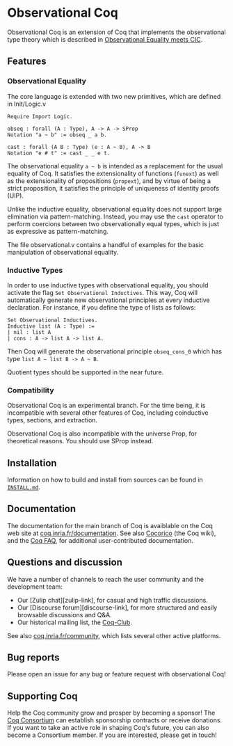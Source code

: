 # Observational Coq

Observational Coq is an extension of Coq that implements the observational type
theory which is described in
[Observational Equality meets CIC](https://link.springer.com/chapter/10.1007/978-3-031-57262-3_12).

## Features

### Observational Equality

The core language is extended with two new primitives, which are defined in
Init/Logic.v
```
Require Import Logic.

obseq : forall (A : Type), A -> A -> SProp
Notation "a ~ b" := obseq _ a b.

cast : forall (A B : Type) (e : A ~ B), A -> B
Notation "e # t" := cast _ _ e t.
```
The observational equality `a ~ b` is intended as a replacement for the usual
equality of Coq. It satisfies the extensionality of functions (`funext`) as well
as the extensionality of propositions (`propext`), and by virtue of being a
strict proposition, it satisfies the principle of uniqueness of identity proofs
(UIP).

Unlike the inductive equality, observational equality does not support large
elimination via pattern-matching. Instead, you may use the `cast` operator to
perform coercions between two observationally equal types, which is just as
expressive as pattern-matching.

The file observational.v contains a handful of examples for the basic
manipulation of observational equality.

### Inductive Types

In order to use inductive types with observational equality, you should
activate the flag `Set Observational Inductives`. This way, Coq will
automatically generate new observational principles at every inductive
declaration. For instance, if you define the type of lists as follows:
```
Set Observational Inductives.
Inductive list (A : Type) :=
| nil : list A
| cons : A -> list A -> list A.
```
Then Coq will generate the observational principle `obseq_cons_0` which
has type `list A ~ list B -> A ~ B`.

Quotient types should be supported in the near future.

### Compatibility

Observational Coq is an experimental branch. For the time being, it is
incompatible with several other features of Coq, including coinductive types,
sections, and extraction.

Observational Coq is also incompatible with the universe Prop, for theoretical
reasons. You should use SProp instead.

## Installation

Information on how to build and install from sources can be found in
[`INSTALL.md`](INSTALL.md).

## Documentation

The documentation for the main branch of Coq is avaiblable on the Coq
web site at [coq.inria.fr/documentation](http://coq.inria.fr/documentation).
See also [Cocorico](https://github.com/coq/coq/wiki) (the Coq wiki),
and the [Coq FAQ](https://github.com/coq/coq/wiki/The-Coq-FAQ),
for additional user-contributed documentation.

## Questions and discussion

We have a number of channels to reach the user community and the
development team:

- Our [Zulip chat][zulip-link], for casual and high traffic discussions.
- Our [Discourse forum][discourse-link], for more structured and easily browsable discussions and Q&A.
- Our historical mailing list, the [Coq-Club](https://sympa.inria.fr/sympa/info/coq-club).

See also [coq.inria.fr/community](https://coq.inria.fr/community.html), which
lists several other active platforms.

## Bug reports

Please open an issue for any bug or feature request with observational Coq!

## Supporting Coq

Help the Coq community grow and prosper by becoming a sponsor! The [Coq
Consortium](https://coq.inria.fr/consortium) can establish sponsorship contracts
or receive donations. If you want to take an active role in shaping Coq's
future, you can also become a Consortium member. If you are interested, please
get in touch!

